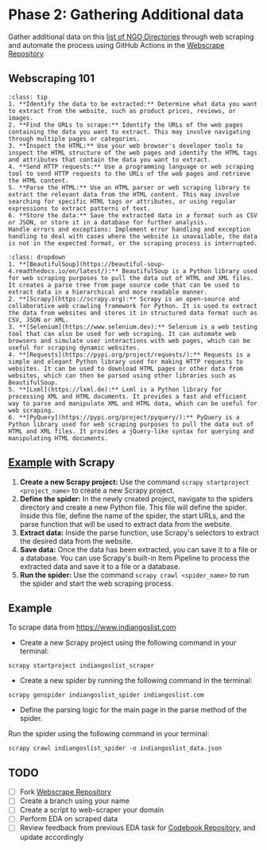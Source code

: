 # Phase 2: Gathering Additional data

Gather additional data on this [list of NGO Directories](https://docs.google.com/spreadsheets/d/1Op1zqAMotvDs2e4zHPVHkri0gckNuUXizv_blo1Pcyw/edit?usp=sharing) through web scraping and automate the process using GitHub Actions in the [Webscrape Repository](https://github.com/DaanMatch/webscrape).

## Webscraping 101

```{admonition} General process for web scraping
:class: tip
1. **Identify the data to be extracted:** Determine what data you want to extract from the website, such as product prices, reviews, or images.
2. **Find the URLs to scrape:** Identify the URLs of the web pages containing the data you want to extract. This may involve navigating through multiple pages or categories.
3. **Inspect the HTML:** Use your web browser's developer tools to inspect the HTML structure of the web pages and identify the HTML tags and attributes that contain the data you want to extract.
4. **Send HTTP requests:** Use a programming language or web scraping tool to send HTTP requests to the URLs of the web pages and retrieve the HTML content.
5. **Parse the HTML:** Use an HTML parser or web scraping library to extract the relevant data from the HTML content. This may involve searching for specific HTML tags or attributes, or using regular expressions to extract patterns of text.
6. **Store the data:** Save the extracted data in a format such as CSV or JSON, or store it in a database for further analysis.
Handle errors and exceptions: Implement error handling and exception handling to deal with cases where the website is unavailable, the data is not in the expected format, or the scraping process is interrupted.
```

```{admonition} Popular Webscraping Libraries
:class: dropdown
1. **[BeautifulSoup](https://beautiful-soup-4.readthedocs.io/en/latest/):** BeautifulSoup is a Python library used for web scraping purposes to pull the data out of HTML and XML files. It creates a parse tree from page source code that can be used to extract data in a hierarchical and more readable manner.
2. **[Scrapy](https://scrapy.org):** Scrapy is an open-source and collaborative web crawling framework for Python. It is used to extract the data from websites and stores it in structured data format such as CSV, JSON or XML.
3. **[Selenium](https://www.selenium.dev):** Selenium is a web testing tool that can also be used for web scraping. It can automate web browsers and simulate user interactions with web pages, which can be useful for scraping dynamic websites.
4. **[Requests](https://pypi.org/project/requests/):** Requests is a simple and elegant Python library used for making HTTP requests to websites. It can be used to download HTML pages or other data from websites, which can then be parsed using other libraries such as BeautifulSoup.
5. **[Lxml](https://lxml.de):** Lxml is a Python library for processing XML and HTML documents. It provides a fast and efficient way to parse and manipulate XML and HTML data, which can be useful for web scraping.
6. **[PyQuery](https://pypi.org/project/pyquery/):** PyQuery is a Python library used for web scraping purposes to pull the data out of HTML and XML files. It provides a jQuery-like syntax for querying and manipulating HTML documents.
```

## [Example](https://github.com/DaanMatch/webscrape) with Scrapy

1. **Create a new Scrapy project:** Use the command ```scrapy startproject <project_name>``` to create a new Scrapy project.
2. **Define the spider:** In the newly created project, navigate to the spiders directory and create a new Python file. This file will define the spider. Inside this file, define the name of the spider, the start URLs, and the parse function that will be used to extract data from the website.
3. **Extract data:** Inside the parse function, use Scrapy's selectors to extract the desired data from the website.
4. **Save data:** Once the data has been extracted, you can save it to a file or a database. You can use Scrapy's built-in Item Pipeline to process the extracted data and save it to a file or a database.
5. **Run the spider:** Use the command ```scrapy crawl <spider_name>``` to run the spider and start the web scraping process.

## Example

To scrape data from <https://www.indiangoslist.com>

- Create a new Scrapy project using the following command in your terminal:

```
scrapy startproject indiangoslist_scraper
```

- Create a new spider by running the following command in the terminal:

```
scrapy genspider indiangoslist_spider indiangoslist.com
```

- Define the parsing logic for the main page in the parse method of the spider.

Run the spider using the following command in your terminal:

```
scrapy crawl indiangoslist_spider -o indiangoslist_data.json
```

## TODO

- [ ]  Fork [Webscrape Repository](https://github.com/DaanMatch/webscrape)
- [ ] Create a branch using your name
- [ ] Create a script to web-scraper your domain
- [ ] Perform EDA on scraped data
- [ ] Review feedback from previous EDA task for [Codebook Repository](https://github.com/DaanMatch/Codebook), and update accordingly
